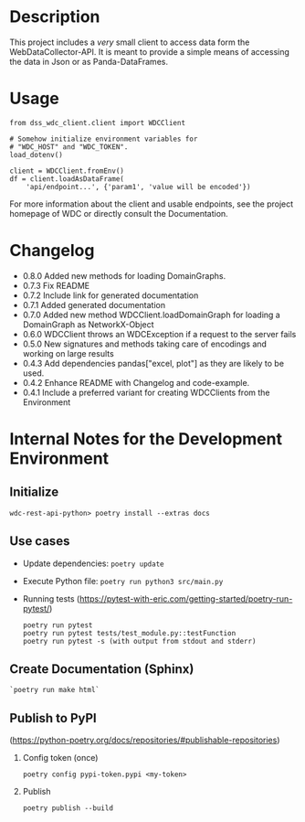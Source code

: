 # Description
This project includes a *very* small client to access data form 
the WebDataCollector-API. It is meant to provide a simple means 
of accessing the data in Json or as Panda-DataFrames.

# Usage

```
from dss_wdc_client.client import WDCClient

# Somehow initialize environment variables for 
# "WDC_HOST" and "WDC_TOKEN". 
load_dotenv()

client = WDCClient.fromEnv()
df = client.loadAsDataFrame(
	'api/endpoint...', {'param1', 'value will be encoded'})
```

For more information about the client and usable endpoints, 
see the project homepage of WDC or directly consult the Documentation.

# Changelog
- 0.8.0		Added new methods for loading DomainGraphs.
- 0.7.3		Fix README
- 0.7.2		Include link for generated documentation
- 0.7.1 	Added generated documentation
- 0.7.0		Added new method WDCClient.loadDomainGraph for loading a DomainGraph as NetworkX-Object
- 0.6.0		WDCClient throws an WDCException if a request to the server fails
- 0.5.0		New signatures and methods taking care of encodings and working on large results
- 0.4.3		Add dependencies pandas["excel, plot"] as they are likely to be used.
- 0.4.2		Enhance README with Changelog and code-example.
- 0.4.1		Include a preferred variant for creating WDCClients from the Environment	

# Internal Notes for the Development Environment

## Initialize

	wdc-rest-api-python> poetry install --extras docs

## Use cases

* Update dependencies: `poetry update`
	 
* Execute Python file: `poetry run python3 src/main.py`
	
* Running tests 
(https://pytest-with-eric.com/getting-started/poetry-run-pytest/)
	
	```
	poetry run pytest 
	poetry run pytest tests/test_module.py::testFunction
	poetry run pytest -s (with output from stdout and stderr)
	```
	
## Create Documentation (Sphinx)

	`poetry run make html` 	
	
## Publish to PyPI
(https://python-poetry.org/docs/repositories/#publishable-repositories)
	
1. Config token (once)
	
	`poetry config pypi-token.pypi <my-token>`

2. Publish

	`poetry publish --build`
